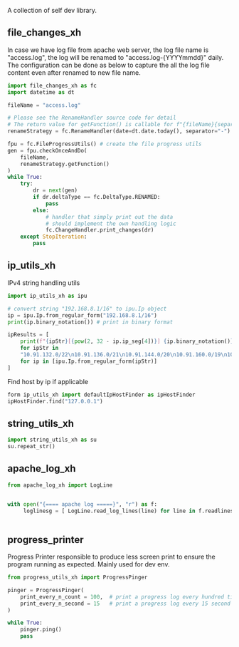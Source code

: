 A collection of self dev library.

## file_changes_xh

In case we have log file from apache web server, the log file name is "access.log", the log will be renamed to "access.log-{YYYYmmdd}" daily. \
The configuration can be done as below to capture the all the log file content even after renamed to new file name. 
```python
import file_changes_xh as fc
import datetime as dt

fileName = "access.log"

# Please see the RenameHandler source code for detail
# The return value for getFunction() is callable for f"{fileName}{separator}{date}"
renameStrategy = fc.RenameHandler(date=dt.date.today(), separator="-")

fpu = fc.FileProgressUtils() # create the file progress utils
gen = fpu.checkOnceAndDo(
    fileName, 
    renameStrategy.getFunction()
)
while True:
    try:
        dr = next(gen)
        if dr.deltaType == fc.DeltaType.RENAMED:
            pass
        else:
            # handler that simply print out the data
            # should implement the own handling logic 
            fc.ChangeHandler.print_changes(dr)
    except StopIteration:
        pass
```

## ip_utils_xh

IPv4 string handling utils
```python
import ip_utils_xh as ipu

# convert string "192.168.8.1/16" to ipu.Ip object
ip = ipu.Ip.from_regular_form("192.168.8.1/16")    
print(ip.binary_notation()) # print in binary format

ipResults = [
    print(f"{ipStr}[{pow(2, 32 - ip.ip_seg[4])}] {ip.binary_notation()}")
    for ipStr in
    "10.91.132.0/22\n10.91.136.0/21\n10.91.144.0/20\n10.91.160.0/19\n10.91.196.0/22\n10.91.200.0/21\n10.91.208.0/20\n10.91.224.0/19".split("\n")
    for ip in [ipu.Ip.from_regular_form(ipStr)]
]
```

Find host by ip if applicable
```python
form ip_utils_xh import defaultIpHostFinder as ipHostFinder
ipHostFinder.find("127.0.0.1")
```

## string_utils_xh

```python
import string_utils_xh as su
su.repeat_str()
```

## apache_log_xh
```python
from apache_log_xh import LogLine


with open("{==== apache log =====}", "r") as f:
     loglinesg = [ LogLine.read_log_lines(line) for line in f.readlines() ]
    
```

## progress_printer
Progress Printer responsible to produce less screen print to ensure the program running as expected.
Mainly used for dev env.
```python
from progress_utils_xh import ProgressPinger

pinger = ProgressPinger(
    print_every_n_count = 100,  # print a progress log every hundred times call ping method
    print_every_n_second = 15   # print a progress log every 15 second if not meeting 100 record processing
)

while True:
    pinger.ping()
    pass
```